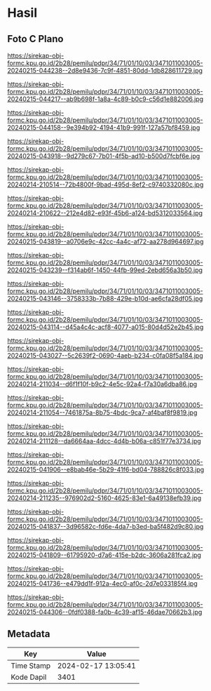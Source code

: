 # Hasil

## Foto C Plano

https://sirekap-obj-formc.kpu.go.id/2b28/pemilu/pdpr/34/71/01/10/03/3471011003005-20240215-044238--2d8e9436-7c9f-4851-80dd-1db828611729.jpg

https://sirekap-obj-formc.kpu.go.id/2b28/pemilu/pdpr/34/71/01/10/03/3471011003005-20240215-044217--ab9b698f-1a8a-4c89-b0c9-c56d1e882006.jpg

https://sirekap-obj-formc.kpu.go.id/2b28/pemilu/pdpr/34/71/01/10/03/3471011003005-20240215-044158--9e394b92-4194-41b9-991f-127a57bf8459.jpg

https://sirekap-obj-formc.kpu.go.id/2b28/pemilu/pdpr/34/71/01/10/03/3471011003005-20240215-043918--9d279c67-7b01-4f5b-ad10-b500d7fcbf6e.jpg

https://sirekap-obj-formc.kpu.go.id/2b28/pemilu/pdpr/34/71/01/10/03/3471011003005-20240214-210514--72b4800f-9bad-495d-8ef2-c9740332080c.jpg

https://sirekap-obj-formc.kpu.go.id/2b28/pemilu/pdpr/34/71/01/10/03/3471011003005-20240214-210622--212e4d82-e93f-45b6-a124-bd5312033564.jpg

https://sirekap-obj-formc.kpu.go.id/2b28/pemilu/pdpr/34/71/01/10/03/3471011003005-20240215-043819--a0706e9c-42cc-4a4c-af72-aa278d964697.jpg

https://sirekap-obj-formc.kpu.go.id/2b28/pemilu/pdpr/34/71/01/10/03/3471011003005-20240215-043239--f314ab6f-1450-44fb-99ed-2ebd656a3b50.jpg

https://sirekap-obj-formc.kpu.go.id/2b28/pemilu/pdpr/34/71/01/10/03/3471011003005-20240215-043146--3758333b-7b88-429e-b10d-ae6cfa28df05.jpg

https://sirekap-obj-formc.kpu.go.id/2b28/pemilu/pdpr/34/71/01/10/03/3471011003005-20240215-043114--d45a4c4c-acf8-4077-a015-80d4d52e2b45.jpg

https://sirekap-obj-formc.kpu.go.id/2b28/pemilu/pdpr/34/71/01/10/03/3471011003005-20240215-043027--5c2639f2-0690-4aeb-b234-c0fa08f5a184.jpg

https://sirekap-obj-formc.kpu.go.id/2b28/pemilu/pdpr/34/71/01/10/03/3471011003005-20240214-211034--d6f1f10f-b9c2-4e5c-92a4-f7a30a6dba86.jpg

https://sirekap-obj-formc.kpu.go.id/2b28/pemilu/pdpr/34/71/01/10/03/3471011003005-20240214-211054--7461875a-8b75-4bdc-9ca7-af4baf8f9819.jpg

https://sirekap-obj-formc.kpu.go.id/2b28/pemilu/pdpr/34/71/01/10/03/3471011003005-20240214-211128--da6664aa-4dcc-4d4b-b06a-c851f77e3734.jpg

https://sirekap-obj-formc.kpu.go.id/2b28/pemilu/pdpr/34/71/01/10/03/3471011003005-20240215-041906--e8bab46e-5b29-41f6-bd04-788826c8f033.jpg

https://sirekap-obj-formc.kpu.go.id/2b28/pemilu/pdpr/34/71/01/10/03/3471011003005-20240214-211235--976902d2-5160-4625-83e1-6a49138efb39.jpg

https://sirekap-obj-formc.kpu.go.id/2b28/pemilu/pdpr/34/71/01/10/03/3471011003005-20240215-041837--3d96582c-fd6e-4da7-b3ed-ba5f482d9c80.jpg

https://sirekap-obj-formc.kpu.go.id/2b28/pemilu/pdpr/34/71/01/10/03/3471011003005-20240215-041809--61795920-d7a6-415e-b2dc-3606a281fca2.jpg

https://sirekap-obj-formc.kpu.go.id/2b28/pemilu/pdpr/34/71/01/10/03/3471011003005-20240215-041736--e479dd1f-912a-4ec0-af0c-2d7e033185f4.jpg

https://sirekap-obj-formc.kpu.go.id/2b28/pemilu/pdpr/34/71/01/10/03/3471011003005-20240215-044306--0fdf0388-fa0b-4c39-af15-46dae70662b3.jpg


## Metadata

| Key        | Value               |
| ---------- | ------------------- |
| Time Stamp | 2024-02-17 13:05:41 |
| Kode Dapil | 3401                |




